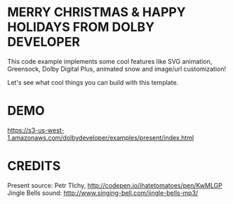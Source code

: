# MERRY CHRISTMAS & HAPPY HOLIDAYS FROM DOLBY DEVELOPER

This code example implements some cool features like SVG animation, Greensock, Dolby Digital Plus, animated snow and image/url customization!

Let's see what cool things you can build with this template.

# DEMO

https://s3-us-west-1.amazonaws.com/dolbydeveloper/examples/present/index.html

# CREDITS

Present source: Petr TIchy, http://codepen.io/ihatetomatoes/pen/KwMLGP
Jingle Bells sound: http://www.singing-bell.com/jingle-bells-mp3/
